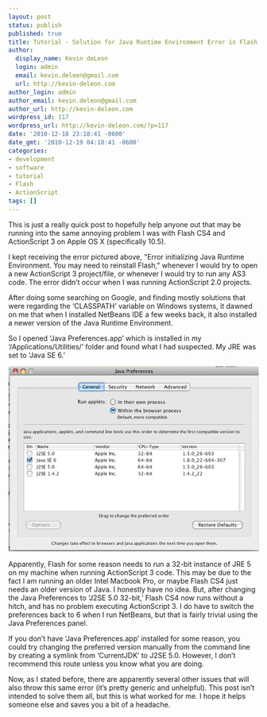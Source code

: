 ```yaml
---
layout: post
status: publish
published: true
title: Tutorial - Solution for Java Runtime Environment Error in Flash CS 4 and ActionScript 3
author:
  display_name: Kevin deLeon
  login: admin
  email: kevin.deleon@gmail.com
  url: http://kevin-deleon.com
author_login: admin
author_email: kevin.deleon@gmail.com
author_url: http://kevin-deleon.com
wordpress_id: 117
wordpress_url: http://kevin-deleon.com/?p=117
date: '2010-12-18 23:18:41 -0600'
date_gmt: '2010-12-19 04:18:41 -0600'
categories:
- development
- software
- tutorial
- Flash
- ActionScript
tags: []
---
```

This is just a really quick post to hopefully help anyone out that may be running into the same annoying problem I was with Flash CS4 and ActionScript 3 on Apple OS X (specifically 10.5).

I kept receiving the error pictured above, "Error initializing Java Runtime Environment. You may need to reinstall Flash," whenever I would try to open a new ActionScript 3 project/file, or whenever I would try to run any AS3 code. The error didn&rsquo;t occur when I was running ActionScript 2.0 projects.

After doing some searching on Google, and finding mostly solutions that were regarding the &lsquo;CLASSPATH&rsquo; variable on Windows systems, it dawned on me that when I installed NetBeans IDE a few weeks back, it also installed a newer version of the Java Runtime Environment.

So I opened &lsquo;Java Preferences.app&rsquo; which is installed in my &lsquo;/Applications/Utilities/&rsquo; folder and found what I had suspected. My JRE was set to &lsquo;Java SE 6.&rsquo;

<img class="img-max" src="/wp-content/uploads/2010/12/javaprefs1.jpg" alt="Java Preferences Utility" />

Apparently, Flash for some reason needs to run a 32-bit instance of JRE 5 on my machine when running ActionScript 3 code. This may be due to the fact I am running an older Intel Macbook Pro, or maybe Flash CS4 just needs an older version of Java. I honestly have no idea. But, after changing the Java Preferences to &lsquo;J2SE 5.0 32-bit,&rsquo; Flash CS4 now runs without a hitch, and has no problem executing ActionScript 3. I do have to switch the preferences back to 6 when I run NetBeans, but that is fairly trivial using the Java Preferences panel.

If you don&rsquo;t have &lsquo;Java Preferences.app&rsquo; installed for some reason, you could try changing the preferred version manually from the command line by creating a symlink from &lsquo;CurrentJDK&rsquo; to J2SE 5.0. However, I don&rsquo;t recommend this route unless you know what you are doing.

Now, as I stated before, there are apparently several other issues that will also throw this same error (it&rsquo;s pretty generic and unhelpful). This post isn&rsquo;t intended to solve them all, but this is what worked for me. I hope it helps someone else and saves you a bit of a headache.

